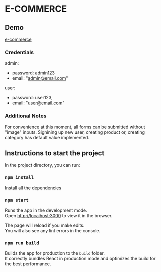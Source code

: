 # E-COMMERCE 


## Demo

[e-commerce](https://tinyurl.com/w6a8fymf)

### Credentials

admin: 
- password: admin123
- email: "admin@email.com"

user:
- password: user123,
- email: "user@email.com"

### Additional Notes

For convenience at this moment, all forms can be submitted without "image" inputs. Signining up new user, creating product or, creating category has default value implemented.

## Instructions to start the project

In the project directory, you can run:

### `npm install`

Install all the dependencies

### `npm start`

Runs the app in the development mode.\
Open [http://localhost:3000](http://localhost:3000) to view it in the browser.

The page will reload if you make edits.\
You will also see any lint errors in the console.

### `npm run build`

Builds the app for production to the `build` folder.\
It correctly bundles React in production mode and optimizes the build for the best performance.
